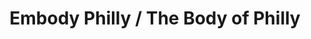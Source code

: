 ---
pid: ch1031
title: Embody Philly / The Body of Philly
location_transcription: North Philadelphia
coordinates: "[-75.154866288637, 39.995402314024]"
zipcode: '19121'
gen_neighborhood: North Philadelphia
neighborhood: Brewerytown
outside_phl: 
age: '21'
age_range: 20-29
instagram: 
image_file_name: ch_1031.jpg
proposal_transcription: |-
  A body of different peole that live in philly/make it so unique.  Body has different identities but we all want the same thing / go through the same thing

  Family, Mummers, TV, U.S. Army, Working

  Dream, Pain, Triumph, Love, Struggle, Success, Hope
topic: Inclusivity,Unity
topic_summary: 0, 0, 0
type: Sculpture Statue
keywords_other: Army, Mummers, Family, TV, Dream, pain, Triumph, Love, Struggle, Hope,
  Success
credit: Tey Bacon
image_labels: 
twitter: 
facebook: 
permalink: "/monuments/ch1031/"
layout: item-page
---